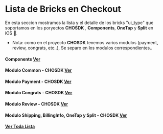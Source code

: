 # Lista de Bricks en Checkout

En esta seccion mostramos la lista y el detalle de los bricks "ui_type" que soportamos en los poryectos **CHOSDK** , **Components**, **OneTap** y **Split** en iOS 🍎.

* Nota: como en el proyecto **CHOSDK** tenemos varios modulos (payment, review, congrats, etc..), Se separo en los modulos correspondientes..


#### Components [Ver](https://github.com/user/repo/blob/branch/other_file.md)
#### Modulo Common - CHOSDK  [Ver](https://github.com/user/repo/blob/branch/other_file.md)
#### Modulo Payment - CHOSDK  [Ver](https://github.com/user/repo/blob/branch/other_file.md)
#### Modulo Congrats - CHOSDK  [Ver](https://github.com/user/repo/blob/branch/other_file.md)
#### Modulo Review - CHOSDK  [Ver](https://github.com/user/repo/blob/branch/other_file.md)
#### Modulo Shipping, BillingInfo, OneTap y Split - CHOSDK  [Ver](https://github.com/user/repo/blob/branch/other_file.md)
#### [Ver Toda Lista](https://github.com/user/repo/blob/branch/other_file.md)

